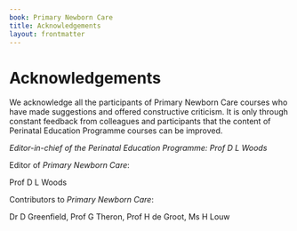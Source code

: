 ```yaml
---
book: Primary Newborn Care
title: Acknowledgements
layout: frontmatter
---
```


# Acknowledgements

We acknowledge all the participants of Primary Newborn Care courses who have made suggestions and offered constructive criticism. It is only through constant feedback from colleagues and participants that the content of Perinatal Education Programme courses can be improved.

*Editor-in-chief of the Perinatal Education Programme: Prof D L Woods*

Editor of *Primary Newborn Care*: 

Prof D L Woods

Contributors to *Primary Newborn Care*:

Dr D Greenfield, Prof G Theron, Prof H de Groot, Ms H Louw

